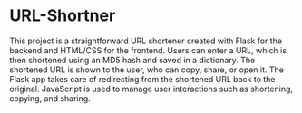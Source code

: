 # URL-Shortner

This project is a straightforward URL shortener created with Flask for the backend and HTML/CSS for the frontend. Users can enter a URL, which is then shortened using an MD5 hash and saved in a dictionary. The shortened URL is shown to the user, who can copy, share, or open it. The Flask app takes care of redirecting from the shortened URL back to the original. JavaScript is used to manage user interactions such as shortening, copying, and sharing.


